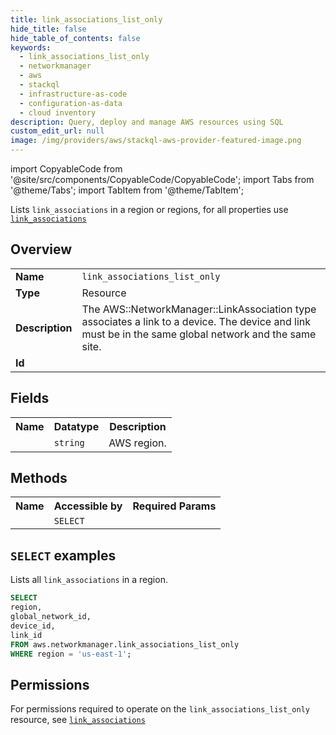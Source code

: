 ```yaml
---
title: link_associations_list_only
hide_title: false
hide_table_of_contents: false
keywords:
  - link_associations_list_only
  - networkmanager
  - aws
  - stackql
  - infrastructure-as-code
  - configuration-as-data
  - cloud inventory
description: Query, deploy and manage AWS resources using SQL
custom_edit_url: null
image: /img/providers/aws/stackql-aws-provider-featured-image.png
---
```


import CopyableCode from '@site/src/components/CopyableCode/CopyableCode';
import Tabs from '@theme/Tabs';
import TabItem from '@theme/TabItem';

Lists <code>link_associations</code> in a region or regions, for all properties use <a href="/providers/aws/serviceName/link_associations/"><code>link_associations</code></a>

## Overview
<table><tbody>
<tr><td><b>Name</b></td><td><code>link_associations_list_only</code></td></tr>
<tr><td><b>Type</b></td><td>Resource</td></tr>
<tr><td><b>Description</b></td><td>The AWS::NetworkManager::LinkAssociation type associates a link to a device. The device and link must be in the same global network and the same site.</td></tr>
<tr><td><b>Id</b></td><td><CopyableCode code="aws.networkmanager.link_associations_list_only" /></td></tr>
</tbody></table>

## Fields
<table><tbody><tr><th>Name</th><th>Datatype</th><th>Description</th></tr><tr><td><CopyableCode code="region" /></td><td><code>string</code></td><td>AWS region.</td></tr>
</tbody></table>

## Methods

<table><tbody>
  <tr>
    <th>Name</th>
    <th>Accessible by</th>
    <th>Required Params</th>
  </tr>
  <tr>
    <td><CopyableCode code="list_resources" /></td>
    <td><code>SELECT</code></td>
    <td><CopyableCode code="region" /></td>
  </tr>
</tbody></table>

## `SELECT` examples
Lists all <code>link_associations</code> in a region.
```sql
SELECT
region,
global_network_id,
device_id,
link_id
FROM aws.networkmanager.link_associations_list_only
WHERE region = 'us-east-1';
```


## Permissions

For permissions required to operate on the <code>link_associations_list_only</code> resource, see <a href="/providers/aws/networkmanager/link_associations/#permissions"><code>link_associations</code></a>

